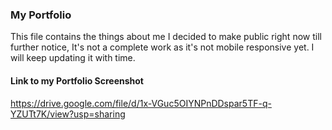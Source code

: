 ### My Portfolio

This file contains the things about me I decided to make public right now till further notice, It's not a complete work as it's not mobile responsive yet.
I will keep updating it with time.

#### Link to my Portfolio Screenshot
https://drive.google.com/file/d/1x-VGuc5OIYNPnDDspar5TF-q-YZUTt7K/view?usp=sharing

